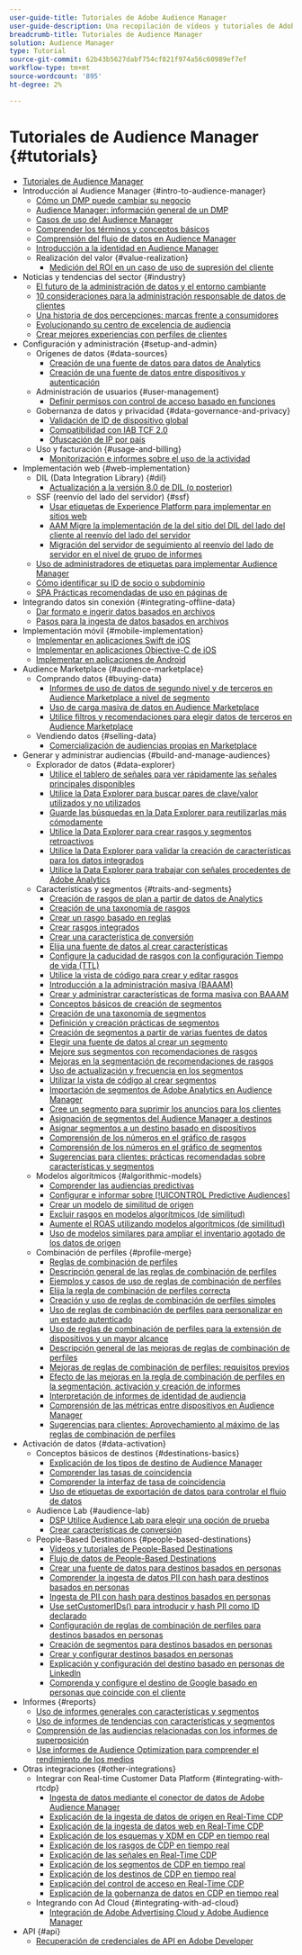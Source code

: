 ```yaml
---
user-guide-title: Tutoriales de Adobe Audience Manager
user-guide-description: Una recopilación de vídeos y tutoriales de Adobe Analytics.
breadcrumb-title: Tutoriales de Audience Manager
solution: Audience Manager
type: Tutorial
source-git-commit: 62b43b5627dabf754cf821f974a56c60989ef7ef
workflow-type: tm+mt
source-wordcount: '895'
ht-degree: 2%

---
```



# Tutoriales de Audience Manager {#tutorials}

+ [Tutoriales de Audience Manager](overview.md)
+ Introducción al Audience Manager {#intro-to-audience-manager}
   + [Cómo un DMP puede cambiar su negocio](intro-to-audience-manager/how-a-dmp-can-change-your-business.md)
   + [Audience Manager: información general de un DMP](intro-to-audience-manager/audience-manager-overview-of-a-dmp.md)
   + [Casos de uso del Audience Manager](intro-to-audience-manager/audience-manager-use-cases.md)
   + [Comprender los términos y conceptos básicos](intro-to-audience-manager/understanding-basic-terms-and-concepts-in-audience-manager.md)
   + [Comprensión del flujo de datos en Audience Manager](intro-to-audience-manager/understanding-the-data-flow-in-audience-manager.md)
   + [Introducción a la identidad en Audience Manager](intro-to-audience-manager/introduction-to-identity-in-audience-manager.md)
   + Realización del valor {#value-realization}
      + [Medición del ROI en un caso de uso de supresión del cliente](intro-to-audience-manager/value-realization/measuring-roi-in-a-customer-suppression-use-case.md)
+ Noticias y tendencias del sector {#industry}
   + [El futuro de la administración de datos y el entorno cambiante](https://experienceleague.adobe.com/docs/platform-learn/tutorials/industry/the-future-of-data-management-and-the-changing-environment.html)
   + [10 consideraciones para la administración responsable de datos de clientes](https://experienceleague.adobe.com/docs/platform-learn/tutorials/privacy/ten-considerations-for-responsible-customer-data-management.html)
   + [Una historia de dos percepciones: marcas frente a consumidores](https://experienceleague.adobe.com/docs/platform-learn/tutorials/industry/brands-vs-consumers.html)
   + [Evolucionando su centro de excelencia de audiencia](https://experienceleague.adobe.com/docs/platform-learn/tutorials/industry/evolving-your-audience-center-of-excellence.html)
   + [Crear mejores experiencias con perfiles de clientes](https://experienceleague.adobe.com/docs/platform-learn/tutorials/industry/building-better-experiences-with-customer-profiles.html)
+ Configuración y administración {#setup-and-admin}
   + Orígenes de datos {#data-sources}
      + [Creación de una fuente de datos para datos de Analytics](setup-and-admin/data-sources/create-a-data-source-for-analytics-data.md)
      + [Creación de una fuente de datos entre dispositivos y autenticación](setup-and-admin/data-sources/creating-a-cross-device-data-source-and-authenticating.md)
   + Administración de usuarios {#user-management}
      + [Definir permisos con control de acceso basado en funciones](setup-and-admin/user-management/setting-permissions-with-role-based-access-control.md)
   + Gobernanza de datos y privacidad {#data-governance-and-privacy}
      + [Validación de ID de dispositivo global](setup-and-admin/data-governance-and-privacy/global-device-id-validation.md)
      + [Compatibilidad con IAB TCF 2.0](setup-and-admin/data-governance-and-privacy/iab-tcf-support.md)
      + [Ofuscación de IP por país](setup-and-admin/data-governance-and-privacy/ip-obfuscation-by-country.md)
   + Uso y facturación {#usage-and-billing}
      + [Monitorización e informes sobre el uso de la actividad](setup-and-admin/usage-and-billing/monitoring-and-reporting-on-activity-usage.md)
+ Implementación web {#web-implementation}
   + DIL (Data Integration Library) {#dil}
      + [Actualización a la versión 8.0 de DIL (o posterior)](web-implementation/dil/updating-to-dil-version-8-0-or-greater.md)
   + SSF (reenvío del lado del servidor) {#ssf}
      + [Usar etiquetas de Experience Platform para implementar en sitios web](https://experienceleague.adobe.com/docs/launch-learn/implementing-in-websites-with-launch/index.html?lang=en)
      + [AAM Migre la implementación de la del sitio del DIL del lado del cliente al reenvío del lado del servidor](web-implementation/ssf/migrating-your-site-implementation-from-client-side-dil-to-server-side-forwarding.md)
      + [Migración del servidor de seguimiento al reenvío del lado de servidor en el nivel de grupo de informes](web-implementation/ssf/migrating-from-tracking-server-to-report-suite-level-server-side-forwarding.md)
   + [Uso de administradores de etiquetas para implementar Audience Manager](web-implementation/using-tag-managers-to-implement-audience-manager.md)
   + [Cómo identificar su ID de socio o subdominio](web-implementation/how-to-identify-your-partner-id-or-subdomain.md)
   + [SPA Prácticas recomendadas de uso en páginas de](web-implementation/using-best-practices-on-spa-pages-when-sending-data-to-aam.md)
+ Integrando datos sin conexión {#integrating-offline-data}
   + [Dar formato e ingerir datos basados en archivos](integrating-offline-data/formatting-and-ingesting-file-based-data.md)
   + [Pasos para la ingesta de datos basados en archivos](integrating-offline-data/steps-for-ingesting-file-based-data.md)
+ Implementación móvil {#mobile-implementation}
   + [Implementar en aplicaciones Swift de iOS](https://experienceleague.adobe.com/docs/launch-learn/implementing-in-mobile-ios-swift-apps-with-launch/index.html?lang=en)
   + [Implementar en aplicaciones Objective-C de iOS](https://experienceleague.adobe.com/docs/launch-learn/implementing-in-mobile-ios-objective-c-apps-with-launch/index.html?lang=en)
   + [Implementar en aplicaciones de Android](https://experienceleague.adobe.com/docs/launch-learn/implementing-in-mobile-android-apps-with-launch/index.html?lang=en)
+ Audience Marketplace {#audience-marketplace}
   + Comprando datos {#buying-data}
      + [Informes de uso de datos de segundo nivel y de terceros en Audience Marketplace a nivel de segmento](audience-marketplace/buying-data/reporting-2nd-and-3rd-party-data-usage-in-the-audience-marketplace-at-the-segment-level.md)
      + [Uso de carga masiva de datos en Audience Marketplace](audience-marketplace/buying-data/bulk-uploading-data-usage-into-the-audience-marketplace.md)
      + [Utilice filtros y recomendaciones para elegir datos de terceros en Audience Marketplace](audience-marketplace/buying-data/using-filters-and-recommendations-to-choose-3rd-party-data-in-audience-marketplace.md)
   + Vendiendo datos {#selling-data}
      + [Comercialización de audiencias propias en Marketplace](audience-marketplace/selling-data/commercialize-owned-audiences-on-marketplace.md)
+ Generar y administrar audiencias {#build-and-manage-audiences}
   + Explorador de datos {#data-explorer}
      + [Utilice el tablero de señales para ver rápidamente las señales principales disponibles](build-and-manage-audiences/data-explorer/using-the-signals-dashboard-to-quickly-view-top-available-signals.md)
      + [Utilice la Data Explorer para buscar pares de clave/valor utilizados y no utilizados](build-and-manage-audiences/data-explorer/using-data-explorer-to-search-for-used-and-unused-key-value-pairs.md)
      + [Guarde las búsquedas en la Data Explorer para reutilizarlas más cómodamente](build-and-manage-audiences/data-explorer/saving-searches-in-data-explorer-for-convenience-in-re-use.md)
      + [Utilice la Data Explorer para crear rasgos y segmentos retroactivos](build-and-manage-audiences/data-explorer/using-data-explorer-to-create-retroactive-traits-and-segments.md)
      + [Utilice la Data Explorer para validar la creación de características para los datos integrados](build-and-manage-audiences/data-explorer/using-data-explorer-to-validate-trait-creation-for-your-onboarded-data.md)
      + [Utilice la Data Explorer para trabajar con señales procedentes de Adobe Analytics](build-and-manage-audiences/data-explorer/using-data-explorer-to-work-with-signals-coming-from-adobe-analytics.md)
   + Características y segmentos {#traits-and-segments}
      + [Creación de rasgos de plan a partir de datos de Analytics](build-and-manage-audiences/traits-and-segments/planning-trait-creation-from-analytics-data.md)
      + [Creación de una taxonomía de rasgos](build-and-manage-audiences/traits-and-segments/creating-a-trait-taxonomy.md)
      + [Crear un rasgo basado en reglas](build-and-manage-audiences/traits-and-segments/creating-rule-based-traits.md)
      + [Crear rasgos integrados](build-and-manage-audiences/traits-and-segments/creating-onboarded-traits.md)
      + [Crear una característica de conversión](build-and-manage-audiences/traits-and-segments/creating-conversion-traits.md)
      + [Elija una fuente de datos al crear características](build-and-manage-audiences/traits-and-segments/choosing-a-data-source-when-creating-traits.md)
      + [Configure la caducidad de rasgos con la configuración Tiempo de vida (TTL)](build-and-manage-audiences/traits-and-segments/configuring-trait-expiration-with-the-time-to-live-ttl-setting.md)
      + [Utilice la vista de código para crear y editar rasgos](build-and-manage-audiences/traits-and-segments/using-code-view-to-create-and-edit-traits.md)
      + [Introducción a la administración masiva (BAAAM)](build-and-manage-audiences/traits-and-segments/introduction-to-bulk-management-baaam.md)
      + [Crear y administrar características de forma masiva con BAAAM](build-and-manage-audiences/traits-and-segments/creating-and-managing-traits-in-bulk-with-baaam.md)
      + [Conceptos básicos de creación de segmentos](build-and-manage-audiences/traits-and-segments/the-basics-of-creating-segments.md)
      + [Creación de una taxonomía de segmentos](build-and-manage-audiences/traits-and-segments/creating-a-segment-taxonomy.md)
      + [Definición y creación prácticas de segmentos](build-and-manage-audiences/traits-and-segments/practical-segment-definition-and-creation.md)
      + [Creación de segmentos a partir de varias fuentes de datos](build-and-manage-audiences/traits-and-segments/creating-segments-from-multiple-data-sources.md)
      + [Elegir una fuente de datos al crear un segmento](build-and-manage-audiences/traits-and-segments/choosing-a-data-source-when-creating-a-segment.md)
      + [Mejore sus segmentos con recomendaciones de rasgos](build-and-manage-audiences/traits-and-segments/enhancing-your-segments-with-trait-recommendations.md)
      + [Mejoras en la segmentación de recomendaciones de rasgos](build-and-manage-audiences/traits-and-segments/trait-recommendation-enhancements-in-the-segment-builder.md)
      + [Uso de actualización y frecuencia en los segmentos](build-and-manage-audiences/traits-and-segments/using-recency-and-frequency-in-segments.md)
      + [Utilizar la vista de código al crear segmentos](build-and-manage-audiences/traits-and-segments/using-code-view-when-building-segments.md)
      + [Importación de segmentos de Adobe Analytics en Audience Manager](build-and-manage-audiences/traits-and-segments/import-aa-segments-into-aam.md)
      + [Cree un segmento para suprimir los anuncios para los clientes](build-and-manage-audiences/traits-and-segments/building-a-segment-to-suppress-ads-to-customers.md)
      + [Asignación de segmentos del Audience Manager a destinos](build-and-manage-audiences/traits-and-segments/mapping-audience-manager-segments-to-destinations.md)
      + [Asignar segmentos a un destino basado en dispositivos](build-and-manage-audiences/traits-and-segments/mapping-segments-to-a-device-based-destination.md)
      + [Comprensión de los números en el gráfico de rasgos](build-and-manage-audiences/traits-and-segments/understanding-numbers-in-the-trait-graph.md)
      + [Comprensión de los números en el gráfico de segmentos](build-and-manage-audiences/traits-and-segments/understanding-numbers-in-the-segment-graph.md)
      + [Sugerencias para clientes: prácticas recomendadas sobre características y segmentos](build-and-manage-audiences/traits-and-segments/customer-tips-traits-and-segments-best-practices.md)
   + Modelos algorítmicos {#algorithmic-models}
      + [Comprender las audiencias predictivas](build-and-manage-audiences/algorithmic-models/understanding-predictive-audiences.md)
      + [Configurar e informar sobre [!UICONTROL Predictive Audiences]](build-and-manage-audiences/algorithmic-models/configure-and-report-on-predictive-audiences.md)
      + [Crear un modelo de similitud de origen](build-and-manage-audiences/algorithmic-models/creating-a-first-party-look-alike-model.md)
      + [Excluir rasgos en modelos algorítmicos (de similitud)](build-and-manage-audiences/algorithmic-models/excluding-traits-in-algorithmic-look-alike-models.md)
      + [Aumente el ROAS utilizando modelos algorítmicos (de similitud)](build-and-manage-audiences/algorithmic-models/increase-roas-by-using-algorithmic-look-alike-models.md)
      + [Uso de modelos similares para ampliar el inventario agotado de los datos de origen](build-and-manage-audiences/algorithmic-models/using-look-alike-models-to-extend-sold-out-inventory-from-your-1st-party-data.md)
   + Combinación de perfiles {#profile-merge}
      + [Reglas de combinación de perfiles](build-and-manage-audiences/profile-merge/profile-merge.md)
      + [Descripción general de las reglas de combinación de perfiles](build-and-manage-audiences/profile-merge/overview-of-profile-merge-rules.md)
      + [Ejemplos y casos de uso de reglas de combinación de perfiles](build-and-manage-audiences/profile-merge/profile-merge-rule-examples-and-use-cases.md)
      + [Elija la regla de combinación de perfiles correcta](build-and-manage-audiences/profile-merge/choosing-the-right-profile-merge-rule.md)
      + [Creación y uso de reglas de combinación de perfiles simples](build-and-manage-audiences/profile-merge/creating-and-using-simple-profile-merge-rules.md)
      + [Uso de reglas de combinación de perfiles para personalizar en un estado autenticado](build-and-manage-audiences/profile-merge/using-profile-merge-rules-to-personalize-in-an-authenticated-state.md)
      + [Uso de reglas de combinación de perfiles para la extensión de dispositivos y un mayor alcance](build-and-manage-audiences/profile-merge/using-profile-merge-rules-for-device-extension-and-increased-reach.md)
      + [Descripción general de las mejoras de reglas de combinación de perfiles](build-and-manage-audiences/profile-merge/overview-of-profile-merge-rule-enhancements.md)
      + [Mejoras de reglas de combinación de perfiles: requisitos previos](build-and-manage-audiences/profile-merge/profile-merge-rule-enhancements-pre-requisites.md)
      + [Efecto de las mejoras en la regla de combinación de perfiles en la segmentación, activación y creación de informes](build-and-manage-audiences/profile-merge/how-profile-merge-rule-enhancements-impact-segmentation-activation-and-reporting.md)
      + [Interpretación de informes de identidad de audiencia](build-and-manage-audiences/profile-merge/interpret-audience-identity-reporting.md)
      + [Comprensión de las métricas entre dispositivos en Audience Manager](build-and-manage-audiences/profile-merge/understanding-cross-device-metrics-in-audience-manager.md)
      + [Sugerencias para clientes: Aprovechamiento al máximo de las reglas de combinación de perfiles](build-and-manage-audiences/profile-merge/customer-tips-getting-the-most-out-of-profile-merge-rules.md)
+ Activación de datos {#data-activation}
   + Conceptos básicos de destinos {#destinations-basics}
      + [Explicación de los tipos de destino de Audience Manager](data-activation/destinations-basics/understanding-audience-manager-destination-types.md)
      + [Comprender las tasas de coincidencia](data-activation/destinations-basics/understanding-match-rates.md)
      + [Comprender la interfaz de tasa de coincidencia](data-activation/destinations-basics/understanding-the-match-rate-interface-in-audience-manager.md)
      + [Uso de etiquetas de exportación de datos para controlar el flujo de datos](data-activation/destinations-basics/using-data-export-labels-to-control-data-flow.md)
   + Audience Lab {#audience-lab}
      + [DSP Utilice Audience Lab para elegir una opción de prueba](data-activation/audience-lab/using-audience-lab-to-choose-a-dsp.md)
      + [Crear características de conversión](https://experienceleague.adobe.com/docs/audience-manager-learn/tutorials/build-and-manage-audiences/traits-and-segments/creating-conversion-traits.html)
   + People-Based Destinations {#people-based-destinations}
      + [Vídeos y tutoriales de People-Based Destinations](data-activation/people-based-destinations/pbd.md)
      + [Flujo de datos de People-Based Destinations](data-activation/people-based-destinations/people-based-destinations-data-flow.md)
      + [Crear una fuente de datos para destinos basados en personas](data-activation/people-based-destinations/creating-a-data-source-for-people-based-destinations.md)
      + [Comprender la ingesta de datos PII con hash para destinos basados en personas](data-activation/people-based-destinations/understanding-hashed-pii-data-ingestion-for-people-based-destinations.md)
      + [Ingesta de PII con hash para destinos basados en personas](data-activation/people-based-destinations/ingesting-hashed-pii-for-people-based-destinations.md)
      + [Use setCustomerIDs() para introducir y hash PII como ID declarado](data-activation/people-based-destinations/using-setcustomerids-to-ingest-and-hash-pii-as-a-declared-id.md)
      + [Configuración de reglas de combinación de perfiles para destinos basados en personas](data-activation/people-based-destinations/configuring-profile-merge-rules-for-people-based-destinations.md)
      + [Creación de segmentos para destinos basados en personas](data-activation/people-based-destinations/creating-segments-for-people-based-destinations.md)
      + [Crear y configurar destinos basados en personas](data-activation/people-based-destinations/create-and-configure-people-based-destinations.md)
      + [Explicación y configuración del destino basado en personas de LinkedIn](data-activation/people-based-destinations/understanding-and-configuring-the-linkedin-pbd.md)
      + [Comprenda y configure el destino de Google basado en personas que coincide con el cliente](data-activation/people-based-destinations/understanding-and-configuring-the-google-customer-match-pbd.md)
+ Informes {#reports}
   + [Uso de informes generales con características y segmentos](reports/using-general-reports-with-traits-and-segments.md)
   + [Uso de informes de tendencias con características y segmentos](reports/using-trended-reports-with-traits-and-segments.md)
   + [Comprensión de las audiencias relacionadas con los informes de superposición](reports/understand-related-audiences-with-overlap-reports.md)
   + [Use informes de Audience Optimization para comprender el rendimiento de los medios](reports/using-audience-optimization-reports-to-understand-media-performance.md)
+ Otras integraciones {#other-integrations}
   + Integrar con Real-time Customer Data Platform {#integrating-with-rtcdp}
      + [Ingesta de datos mediante el conector de datos de Adobe Audience Manager](https://experienceleague.adobe.com/docs/platform-learn/tutorials/sources/ingest-data-from-aam.html?lang=en#sources)
      + [Explicación de la ingesta de datos de origen en Real-Time CDP](other-integrations/integrating-with-rtcdp/rtcdp-1pd-ingestion-for-aam-users.md)
      + [Explicación de la ingesta de datos web en Real-Time CDP](other-integrations/integrating-with-rtcdp/rtcdp-web-ingestion-for-aam-users.md)
      + [Explicación de los esquemas y XDM en CDP en tiempo real](other-integrations/integrating-with-rtcdp/rtcdp-schemas-xdm-for-aam-users.md)
      + [Explicación de los rasgos de CDP en tiempo real](other-integrations/integrating-with-rtcdp/rtcdp-traits-for-aam-users.md)
      + [Explicación de las señales en Real-Time CDP](other-integrations/integrating-with-rtcdp/rtcdp-signals-for-aam-users.md)
      + [Explicación de los segmentos de CDP en tiempo real](other-integrations/integrating-with-rtcdp/rtcdp-segments-for-aam-users.md)
      + [Explicación de los destinos de CDP en tiempo real](other-integrations/integrating-with-rtcdp/rtcdp-destinations-for-aam-users.md)
      + [Explicación del control de acceso en Real-Time CDP](other-integrations/integrating-with-rtcdp/rtcdp-access-control-for-aam-users.md)
      + [Explicación de la gobernanza de datos en CDP en tiempo real](other-integrations/integrating-with-rtcdp/rtcdp-data-gov-for-aam-users.md)
   + Integrando con Ad Cloud {#integrating-with-ad-cloud}
      + [Integración de Adobe Advertising Cloud y Adobe Audience Manager](other-integrations/integrating-with-ad-cloud/advertising-cloud-and-audience-manager-integration.md)
+ API {#api}
   + [Recuperación de credenciales de API en Adobe Developer](api/retrieve-api-credentials-in-adobe-io.md)

